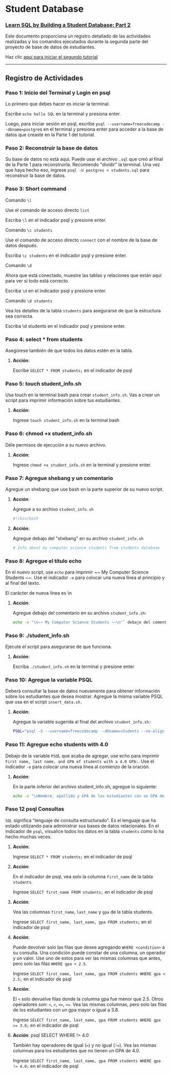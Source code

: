 # Student Database

### [Learn SQL by Building a Student Database: Part 2](https://github.com/Laboratoria/learn-sql-by-building-a-student-database-part-2)

Este documento proporciona un registro detallado de las actividades realizadas y los comandos ejecutados durante la segunda parte del proyecto de base de datos de estudiantes.

Haz clic [aquí para iniciar el segundo tutorial](https://gitpod.io/new/?autostart=true#CODEROAD_TUTORIAL_URL=https%3A%2F%2Fraw.githubusercontent.com%2FLaboratoria%2Flearn-sql-by-building-a-student-database-part-2%2Fmain%2Ftutorial.json,CODEROAD_DISABLE_RUN_ON_SAVE=true/https://github.com/Laboratoria/learn-sql-by-building-a-student-database-part-2)

---
## Registro de Actividades

### Paso 1: Inicio del Terminal y Login en psql

Lo primero que debes hacer es iniciar la terminal.

Escribe `echo hello SQL` en la terminal y presiona enter.

Luego, para iniciar sesión en psql, escribe `psql --username=freecodecamp --dbname=postgre`s en el terminal y presiona enter 
para acceder a la base de datos que creaste en la Parte 1 del tutorial.

### Paso 2: Reconstruir la base de datos

Su base de datos no está aquí. Puede usar el archivo `.sql` que creó al final de la Parte 1 para reconstruirla. 
Recomiendo "dividir" la terminal. Una vez que haya hecho eso, ingrese `psql -U postgres < students.sql` para reconstruir la base de datos.

### Paso 3: Short command

Comando `\l`

Use el comando de acceso directo `list`

Escriba `\l` en el indicador psql y presione enter.

Comando `\c students `

Use el comando de acceso directo `connect` con el nombre de la base de datos después.

Escriba `\c students` en el indicador psql y presione enter.

Comando `\d`

Ahora que está conectado, muestre las tablas y relaciones que están aquí para ver si todo está correcto.

Escriba `\d` en el indicador psql y presione enter.

Comando `\d students`

Vea los detalles de la tabla `students` para asegurarse de que la estructura sea correcta.

Escriba \d students en el indicador psql y presione enter.

### Paso 4: select * from students

Asegúrese también de que todos los datos estén en la tabla.

  1. **Acción**:
     
     Escribe `SELECT * FROM students;` en el indicador de psql

### Paso 5: touch student_info.sh

Usa touch en la terminal bash para crear `student_info.sh`. Vas a crear un script para imprimir información sobre tus estudiantes.

  1. **Acción**:

     Ingrese `touch student_info.sh` en la terminal bash

### Paso 6: chmod +x student_info.sh

Déle permisos de ejecución a su nuevo archivo.

  1. **Acción**:

     Ingrese `chmod +x student_info.sh` en la terminal y presione enter.

### Paso 7: Agregue shebang y un comentario

Agregue un shebang que use bash en la parte superior de su nuevo script.

  1. **Acción**:

     Agregue a su archivo `student_info.sh`

     ```sh
     #!/bin/bash
     ```

  2. **Acción**:
     
     Agregue  debajo del "shebang" en su archivo `student_info.sh`

     ```sh
     # Info about my computer science students from students database
     ```

### Paso 8: Agregue el título echo

En el nuevo script, use `echo` para imprimir ~~ My Computer Science Students ~~. Use el indicador `-e` para colocar una nueva línea al principio y al final del texto.

El carácter de nueva línea es \n

  1. **Acción**:

     Agregue debajo del comentario en su archivo `student_info.sh`:
     
     ```sh
     echo -e "\n~~ My Computer Science Students ~~\n"` debajo del comentario en su archivo `student_info.sh
     ```

### Paso 9: ./student_info.sh

Ejecute el script para asegurarse de que funciona.

  1. **Acción**:

     Escriba `./student_info.sh` en la terminal y presione enter

### Paso 10: Agregue la variable PSQL

Deberá consultar la base de datos nuevamente para obtener información sobre los estudiantes que desea mostrar. 
Agregue la misma variable PSQL que usa en el script `insert_data.sh.` 

  1. **Acción**:

     Agregue la variable sugerida al final del archivo `student_info.sh:`

      ```sh
     PSQL="psql -X --username=freecodecamp --dbname=students --no-align --tuples-only -c"
      ```

### Paso 11: Agregue echo students with 4.0

Debajo de la variable `PSQ`L que acaba de agregar, use echo para imprimir `First name, last name, and GPA of students with a 4.0 GPA:`. 
Use el indicador `-e` para colocar una nueva línea al comienzo de la oración.

  1. **Acción**:

     En la parte inferior del archivo student_info.sh, agregue lo siguiente:

     ```sh
     echo -e "\nNombre, apellido y GPA de los estudiantes con un GPA de 4.0:"
     ```
     
### Paso 12 psql Consultas

`SQL` significa "lenguaje de consulta estructurado". Es el lenguaje que ha estado utilizando para administrar sus bases de datos relacionales. En el indicador de `psql`, visualice todos los datos en la tabla `students` como lo ha hecho muchas veces.

  1. **Acción**:

     Ingrese `SELECT * FROM students;` en el indicador de psql

  2. **Acción**:

     En el indicador de psql, vea solo la columna `first_name` de la tabla `students`.

     Ingrese `SELECT first_name FROM students;` en el indicador de psql

  3. **Acción**:

     Vea las columnas `first_name`, `last_name` y `gpa` de la tabla students.
     
     Ingrese `SELECT first_name, last_name, gpa FROM students;` en el indicador de psql
     
  4. **Acción**:

     Puede devolver solo las filas que desee agregando `WHERE <condition>` a su consulta. Una condición puede constar de una columna, un operador y un valor. Use uno de estos para ver las mismas columnas que antes, pero solo las filas `WHERE gpa < 2.5`.

     Ingrese `SELECT first_name, last_name, gpa FROM students WHERE gpa < 2.5;` en el indicador de psql

  5. **Acción**:

     El `<` solo devuelve filas donde la columna gpa fue menor que 2.5. Otros operadores son: `<`, `>`, `<=`, `>=`. Vea las mismas columnas, pero solo las filas de los estudiantes con un gpa mayor o igual a 3.8.

     Ingrese `SELECT first_name, last_name, gpa FROM students WHERE gpa >= 3.8;` en el indicador de psql

  6. **Acción**: psql SELECT WHERE != 4.0

     También hay operadores de igual (`=`) y no igual (`!=`). Vea las mismas columnas para los estudiantes que no tienen un GPA de 4.0.

     Ingrese `SELECT first_name, last_name, gpa FROM students WHERE gpa != 4.0;` en el indicador de psql
